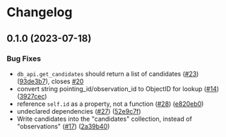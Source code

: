 # Changelog

## 0.1.0 (2023-07-18)


### Bug Fixes

* `db_api.get_candidates` should return a list of candidates ([#23](https://github.com/chime-sps/sps-databases/issues/23)) ([93de3b7](https://github.com/chime-sps/sps-databases/commit/93de3b7570a6f9768c1182fd560c0b47b0486f0b)), closes [#20](https://github.com/chime-sps/sps-databases/issues/20)
* convert string pointing_id/observation_id to ObjectID for lookup ([#14](https://github.com/chime-sps/sps-databases/issues/14)) ([3927cec](https://github.com/chime-sps/sps-databases/commit/3927cec9a05c743df1a901a1baa1f6614acc6303))
* reference `self.id` as a property, not a function ([#28](https://github.com/chime-sps/sps-databases/issues/28)) ([e820eb0](https://github.com/chime-sps/sps-databases/commit/e820eb0fe700600995dcf5ea80036ff764ee820f))
* undeclared dependencies ([#27](https://github.com/chime-sps/sps-databases/issues/27)) ([52e9c7f](https://github.com/chime-sps/sps-databases/commit/52e9c7fb33534352c07d9c4ce268fb85cb881990))
* Write candidates into the "candidates" collection, instead of "observations" ([#17](https://github.com/chime-sps/sps-databases/issues/17)) ([2a39b40](https://github.com/chime-sps/sps-databases/commit/2a39b40170a2c62ecc125f653c5808627e73909a))
